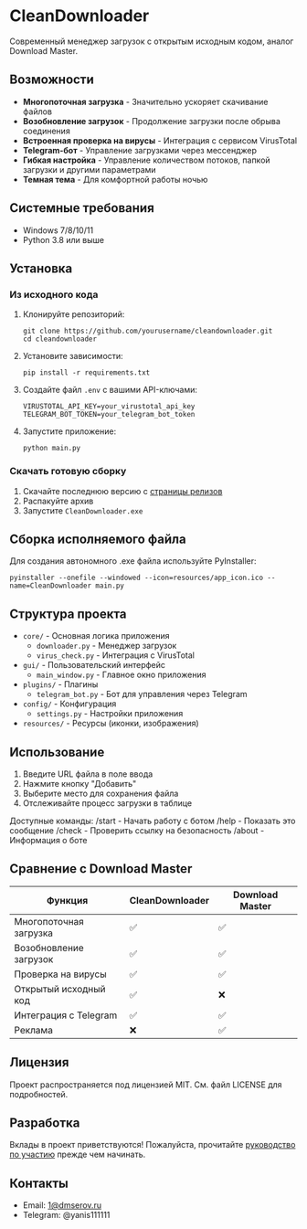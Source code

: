 # CleanDownloader

Современный менеджер загрузок с открытым исходным кодом, аналог Download Master.

## Возможности

- **Многопоточная загрузка** - Значительно ускоряет скачивание файлов
- **Возобновление загрузок** - Продолжение загрузки после обрыва соединения
- **Встроенная проверка на вирусы** - Интеграция с сервисом VirusTotal
- **Telegram-бот** - Управление загрузками через мессенджер
- **Гибкая настройка** - Управление количеством потоков, папкой загрузки и другими параметрами
- **Темная тема** - Для комфортной работы ночью

## Системные требования

- Windows 7/8/10/11
- Python 3.8 или выше

## Установка

### Из исходного кода

1. Клонируйте репозиторий:
   ```
   git clone https://github.com/yourusername/cleandownloader.git
   cd cleandownloader
   ```

2. Установите зависимости:
   ```
   pip install -r requirements.txt
   ```

3. Создайте файл `.env` с вашими API-ключами:
   ```
   VIRUSTOTAL_API_KEY=your_virustotal_api_key
   TELEGRAM_BOT_TOKEN=your_telegram_bot_token
   ```

4. Запустите приложение:
   ```
   python main.py
   ```

### Скачать готовую сборку

1. Скачайте последнюю версию с [страницы релизов](https://github.com/dmserovru/cleanmaster/releases)
2. Распакуйте архив
3. Запустите `CleanDownloader.exe`

## Сборка исполняемого файла

Для создания автономного .exe файла используйте PyInstaller:

```
pyinstaller --onefile --windowed --icon=resources/app_icon.ico --name=CleanDownloader main.py
```

## Структура проекта

- `core/` - Основная логика приложения
  - `downloader.py` - Менеджер загрузок
  - `virus_check.py` - Интеграция с VirusTotal
- `gui/` - Пользовательский интерфейс
  - `main_window.py` - Главное окно приложения
- `plugins/` - Плагины
  - `telegram_bot.py` - Бот для управления через Telegram
- `config/` - Конфигурация
  - `settings.py` - Настройки приложения
- `resources/` - Ресурсы (иконки, изображения)

## Использование

1. Введите URL файла в поле ввода
2. Нажмите кнопку "Добавить"
3. Выберите место для сохранения файла
4. Отслеживайте процесс загрузки в таблице

Доступные команды:
/start - Начать работу с ботом
/help - Показать это сообщение
/check <url> - Проверить ссылку на безопасность
/about - Информация о боте

## Сравнение с Download Master

| Функция | CleanDownloader | Download Master |
|---------|----------------|----------------|
| Многопоточная загрузка | ✅ | ✅ |
| Возобновление загрузок | ✅ | ✅ |
| Проверка на вирусы | ✅ | ✅ |
| Открытый исходный код | ✅ | ❌ |
| Интеграция с Telegram | ✅ | ✅ |
| Реклама | ❌ | ✅ |

## Лицензия

Проект распространяется под лицензией MIT. См. файл LICENSE для подробностей.

## Разработка

Вклады в проект приветствуются! Пожалуйста, прочитайте [руководство по участию](CONTRIBUTING.md) прежде чем начинать.

## Контакты

- Email: 1@dmserov.ru
- Telegram: @yanis111111
